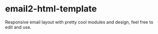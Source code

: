 # email2-html-template
Responsive email layout with pretty cool modules and design, feel free to edit and use.
